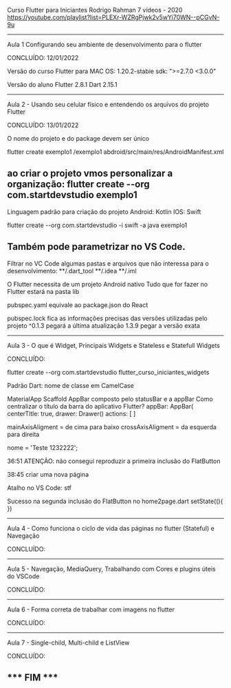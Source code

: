 Curso Flutter para Iniciantes
Rodrigo Rahman
7 vídeos - 2020
https://youtube.com/playlist?list=PLEXr-WZRgPjwk2v5wYi70WN--pCGvN-9u

__________________________________________________
 Aula 1 Configurando seu ambiente de desenvolvimento para o flutter

CONCLUÍDO: 12/01/2022

Versão do curso
Flutter para MAC OS:  1.20.2-stabie
sdk: ">=2.7.0 <3.0.0"

Versão do aluno
Flutter 2.8.1 
Dart 2.15.1


__________________________________________________
Aula 2  - Usando seu celular físico e entendendo os arquivos do projeto Flutter

CONCLUÍDO: 13/01/2022

O nome do projeto e do package devem ser único

flutter create exemplo1
/exemplo1
abdroid/src/main/res/AndroidManifest.xml

<manifest xmlns:android="http://schemas.android.com/apk/res/android"
    package="com.example.primeiro_projeto_flutter">

ao criar o projeto vmos personalizar a organização:
flutter create --org com.startdevstudio exemplo1
--------------------------
Linguagem padrão para criação do projeto
Android: Kotlin
IOS: Swift

flutter create --org com.startdevstudio -i swift -a java exemplo1

Também pode parametrizar no VS Code.
--------------------------
Filtrar no VC Code algumas pastas e arquivos que não interessa para o desenvolvimento:
**/.dart_tool
**/.idea
**/.iml

O Flutter necessita de um projeto Android nativo
Tudo que for fazer no Flutter estará na pasta lib

pubspec.yaml equivale ao package.json do React

pubspec.lock fica as informações precisas das versões utilizadas pelo projeto
^0.1.3 pegará a última atualização
1.3.9 pegar a versão exata

__________________________________________________
 Aula 3 - O que é Widget, Principais Widgets e Stateless e Statefull Widgets

CONCLUÍDO:

flutter create --org com.startdevstudio flutter_curso_iniciantes_widgets

Padrão Dart: nome de classe em CamelCase

MaterialApp
Scaffold
AppBar composto pelo statusBar e a appBar
Como centralizar o título da barra do aplicativo Flutter?
appBar: AppBar(
        centerTitle: true,
drawer: Drawer()
actions: [ ]

mainAxisAligment = de cima para baixo
crossAxisAligment = da esquerda para direita

nome = 'Teste 1232222';

36:51 ATENÇÃO: não consegui reproduzir a primeira inclusão do FlatButton

38:45 criar uma nova página

Atalho no VS Code: stf

Sucesso na segunda inclusão do FlatButton no home2page.dart
setState((){ })

 __________________________________________________
 Aula 4 - Como funciona o ciclo de vida das páginas no flutter (Stateful) e Navegação

CONCLUÍDO: 
 
 __________________________________________________
Aula 5 - Navegação, MediaQuery, Trabalhando com Cores e plugins úteis do VSCode

CONCLUÍDO:

 __________________________________________________
Aula 6 - Forma correta de trabalhar com imagens no flutter

CONCLUÍDO:

 __________________________________________________
Aula 7 - Single-child, Multi-child e ListView

CONCLUÍDO:



*** FIM ***
--------------------------------------
 
